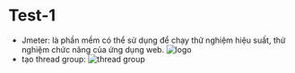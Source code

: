 # Test-1
- Jmeter: là phần mềm có thể sử dụng để chạy thử nghiệm hiệu suất, thử nghiệm chức năng của ứng dụng web.
  ![logo](https://jmetervietnam.files.wordpress.com/2019/02/jmeter-tutorial.png)
- tạo thread group:
  ![thread group](https://drive.google.com/file/d/1lRni9LYtymyEDmE5JPc-PpSrT331uD50/view?usp=sharing)
